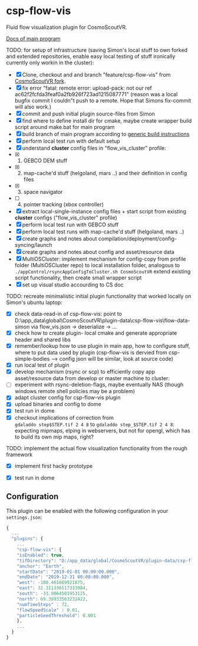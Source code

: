 # csp-flow-vis

Fluid flow visualization plugin for CosmoScoutVR.






[Docs of main program](https://github.com/cosmoscout/cosmoscout-vr/tree/develop/docs)

TODO: for setup of infrastructure (saving Simon's local stuff to own forked and extended repositories, enable easy local testing of stuff ironically currently only workin in the cluster):
- [x] Clone, checkout and and branch "feature/csp-flow-vis" from [CosmoScoutVR fork](https://git.geomar.de/arena/cosmoscout-vr.git).
- [x] fix error "fatal: remote error: upload-pack: not our ref ac62f2fcfda3feaf0a2fb926f723ad1215087771"
      (reason was a local bugfix commit I couldn"t push to a remote. Hope that Simons fix-commit will also work.)
- [x] commit and push initial plugin source-files from Simon
- [x] find where to define install dir for cmake, maybe create wrapper build script around make.bat for main program
- [x] build branch of main program according to [generic build instructions](https://github.com/cosmoscout/cosmoscout-vr/blob/develop/docs/install.md) 
- [x] perform local test run with default setup
- [x] understand **cluster** config files in "flow_vis_cluster" profile:
- [x] 1. GEBCO DEM stuff
- [x] 2. map-cache'd stuff (helgoland, mars ..) and their definition in config files
- [x] 3. space navigator
- [ ] 4. pointer tracking (xbox  controller)
- [x] extract local-single-instance config files + start script 
      from existing  **cluster** configs ("flow_vis_cluster" profile)
- [x] perform local test run with GEBCO stuff
- [x] perform local test runs with map-cache'd stuff (helgoland, mars ..)
- [x] create graphs and notes about compilation/deployment/config-syncing/launch
- [x] create graphs and notes about config and asset/resource data
- [x] MultiOSCluster: implement mechanism for config-copy from profile folder (MultiOSCluster repo) 
      to local installation folder, analogous to 
      `./appControl/rsyncAppConfigToCluster.sh CosmoScoutVR`
      extend existing script functionality, then create small wrapper script
- [x] set up visual studio  accourding to CS doc

TODO: recreate minimalistic initial plugin functionality that worked locally on Simon's ubuntu laptop:
- [x] check data-read-in of csp-flow-vis: point to D:\app_data\global\CosmoScoutVR\plugin-data\csp-flow-vis\flow-data-simon
      via flow_vis.json -> deserialize -> ...
- [x] check how to create plugin- local cmake and generate appropriate header and shared libs
- [x] remember/lookup how to use plugin in main app, how to configure stuff, where to put data used by plugin
      (csp-flow-vis is dervied from csp-simple-bodies --> config json will be similar, look at source code)
- [x] run local test of plugin
- [x] develop mechanism (rsync or scp) to efficiently copy app asset/resource data from develop or master machine to cluster:
- [ ] experiment with rsync-deletion-flags, maybe eventually NAS (though windows remote shell policies may be a problem) 
- [x] adapt cluster config for csp-flow-vis plugin
- [x] upload binaries and config to dome
- [x] test run in dome
- [x] checkout implications of correction from  
      `gdaladdo step$STEP.tif 2 4 8` to 
      `gdaladdo step_$STEP.tif 2 4 8`: expecting mipmaps, elping in webservers, but not for opengl,
      which has to build its own mip maps, right?

TODO: implement the actual flow visualization functionality from the rough framework
- [x] implement first hacky prototype 
- [x] test run in dome





## Configuration

This plugin can be enabled with the following configuration in your `settings.json`:

```javascript
{
  ...
  "plugins": {
    ...
    "csp-flow-vis": {
	"isEnabled": true,
	"tifDirectory": "D:/app_data/global/CosmoScoutVR/plugin-data/csp-flow-vis/flow-data-simon",
	"anchor": "Earth",
	"startDate": "2019-01-01 00:00:00.000",
	"endDate": "2019-12-31 00:00:00.000",		
	"west": -100.461669921875, 
	"east": 32.311336517333984, 
	"south": -33.9864501953125, 
	"north": 69.38933563232422,
	"numTimeSteps" : 72,
	"flowSpeedScale" : 0.01,
	"particleSeedThreshold": 0.001
    },
    ...
  }
}
```





